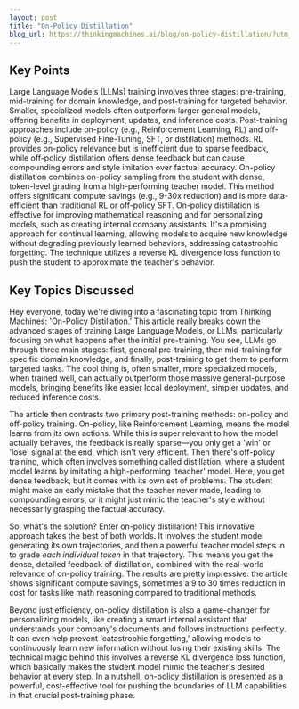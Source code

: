 ```yaml
---
layout: post 
title: "On-Policy Distillation"
blog_url: https://thinkingmachines.ai/blog/on-policy-distillation/?utm_source=tldrai 
---
```




## Key Points

Large Language Models (LLMs) training involves three stages: pre-training, mid-training for domain knowledge, and post-training for targeted behavior.
Smaller, specialized models often outperform larger general models, offering benefits in deployment, updates, and inference costs.
Post-training approaches include on-policy (e.g., Reinforcement Learning, RL) and off-policy (e.g., Supervised Fine-Tuning, SFT, or distillation) methods.
RL provides on-policy relevance but is inefficient due to sparse feedback, while off-policy distillation offers dense feedback but can cause compounding errors and style imitation over factual accuracy.
On-policy distillation combines on-policy sampling from the student with dense, token-level grading from a high-performing teacher model.
This method offers significant compute savings (e.g., 9-30x reduction) and is more data-efficient than traditional RL or off-policy SFT.
On-policy distillation is effective for improving mathematical reasoning and for personalizing models, such as creating internal company assistants.
It's a promising approach for continual learning, allowing models to acquire new knowledge without degrading previously learned behaviors, addressing catastrophic forgetting.
The technique utilizes a reverse KL divergence loss function to push the student to approximate the teacher's behavior.

## Key Topics Discussed

Hey everyone, today we're diving into a fascinating topic from Thinking Machines: 'On-Policy Distillation.' This article really breaks down the advanced stages of training Large Language Models, or LLMs, particularly focusing on what happens after the initial pre-training. You see, LLMs go through three main stages: first, general pre-training, then mid-training for specific domain knowledge, and finally, post-training to get them to perform targeted tasks. The cool thing is, often smaller, more specialized models, when trained well, can actually outperform those massive general-purpose models, bringing benefits like easier local deployment, simpler updates, and reduced inference costs. 

The article then contrasts two primary post-training methods: on-policy and off-policy training. On-policy, like Reinforcement Learning, means the model learns from its own actions. While this is super relevant to how the model actually behaves, the feedback is really sparse—you only get a 'win' or 'lose' signal at the end, which isn't very efficient. Then there's off-policy training, which often involves something called distillation, where a student model learns by imitating a high-performing 'teacher' model. Here, you get dense feedback, but it comes with its own set of problems. The student might make an early mistake that the teacher never made, leading to compounding errors, or it might just mimic the teacher's style without necessarily grasping the factual accuracy.

So, what's the solution? Enter on-policy distillation! This innovative approach takes the best of both worlds. It involves the student model generating its own trajectories, and then a powerful teacher model steps in to grade *each individual token* in that trajectory. This means you get the dense, detailed feedback of distillation, combined with the real-world relevance of on-policy training. The results are pretty impressive: the article shows significant compute savings, sometimes a 9 to 30 times reduction in cost for tasks like math reasoning compared to traditional methods.

Beyond just efficiency, on-policy distillation is also a game-changer for personalizing models, like creating a smart internal assistant that understands your company's documents and follows instructions perfectly. It can even help prevent 'catastrophic forgetting,' allowing models to continuously learn new information without losing their existing skills. The technical magic behind this involves a reverse KL divergence loss function, which basically makes the student model mimic the teacher's desired behavior at every step. In a nutshell, on-policy distillation is presented as a powerful, cost-effective tool for pushing the boundaries of LLM capabilities in that crucial post-training phase.

